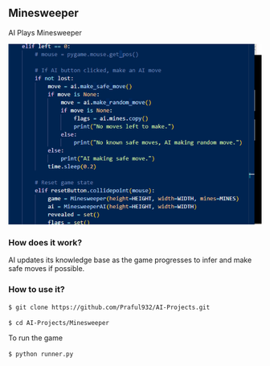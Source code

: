 ## Minesweeper
AI Plays Minesweeper

![Demo](demo.gif)

### How does it work?
AI updates its knowledge base as the game progresses to infer and make safe moves if possible.

### How to use it?
`$ git clone https://github.com/Praful932/AI-Projects.git`

`$ cd AI-Projects/Minesweeper`

To run the game

`$ python runner.py`
